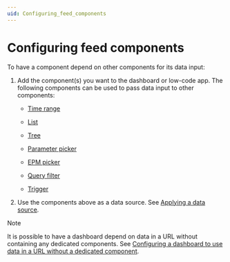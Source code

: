 ```yaml
---
uid: Configuring_feed_components
---
```


# Configuring feed components

To have a component depend on other components for its data input:

1. Add the component(s) you want to the dashboard or low-code app. The following components can be used to pass data input to other components:

   - [Time range](xref:DashboardTimeRange)

   - [List](xref:DashboardList)

   - [Tree](xref:DashboardTree)

   - [Parameter picker](xref:DashboardParameterPicker)

   - [EPM picker](xref:DashboardEPMPicker)

   - [Query filter](xref:DashboardQueryFilter)

   - [Trigger](xref:DashboardTrigger)

1. Use the components above as a data source. See [Applying a data source](xref:Apply_Data_Source).

> [!NOTE]
> It is possible to have a dashboard depend on data in a URL without containing any dedicated components. See [Configuring a dashboard to use data in a URL without a dedicated component](xref:Using_data_in_URL_without_dedicated_component).

